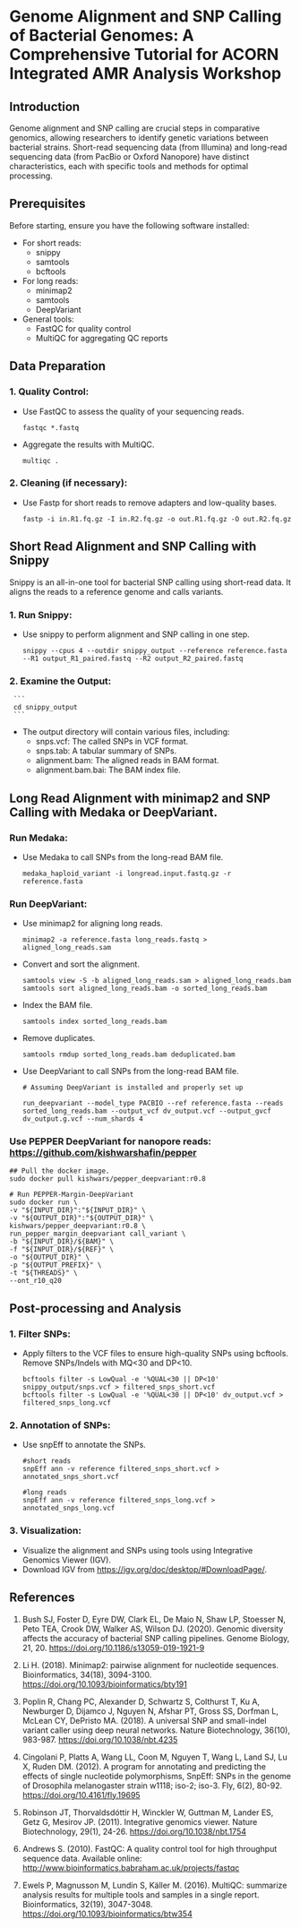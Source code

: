 # Genome Alignment and SNP Calling of Bacterial Genomes: A Comprehensive Tutorial for ACORN Integrated AMR Analysis Workshop

## Introduction

Genome alignment and SNP calling are crucial steps in comparative genomics, allowing researchers to identify genetic variations between bacterial strains. Short-read sequencing data (from Illumina) and long-read sequencing data (from PacBio or Oxford Nanopore) have distinct characteristics, each with specific tools and methods for optimal processing.

## Prerequisites

Before starting, ensure you have the following software installed:
- For short reads:
  - snippy
  - samtools
  - bcftools
- For long reads:
  - minimap2
  - samtools
  - DeepVariant
- General tools:
  - FastQC for quality control
  - MultiQC for aggregating QC reports

## Data Preparation

### 1. Quality Control:
   - Use FastQC to assess the quality of your sequencing reads.
     ```
     fastqc *.fastq
     ```
   - Aggregate the results with MultiQC.
     ```
     multiqc .
     ```

### 2. Cleaning (if necessary):
   - Use Fastp for short reads to remove adapters and low-quality bases.
     
     ```
     fastp -i in.R1.fq.gz -I in.R2.fq.gz -o out.R1.fq.gz -O out.R2.fq.gz
     ```
## Short Read Alignment and SNP Calling with Snippy

Snippy is an all-in-one tool for bacterial SNP calling using short-read data. It aligns the reads to a reference genome and calls variants.

### 1. Run Snippy:
   - Use snippy to perform alignment and SNP calling in one step.
     ```
     snippy --cpus 4 --outdir snippy_output --reference reference.fasta --R1 output_R1_paired.fastq --R2 output_R2_paired.fastq
     ```

### 2. Examine the Output:

     ```
     cd snippy_output
     ```
   - The output directory will contain various files, including:
     - snps.vcf: The called SNPs in VCF format.
     - snps.tab: A tabular summary of SNPs.
     - alignment.bam: The aligned reads in BAM format.
     - alignment.bam.bai: The BAM index file.

## Long Read Alignment with minimap2 and SNP Calling with Medaka or DeepVariant.

### Run Medaka:
  - Use Medaka to call SNPs from the long-read BAM file.
    ```
    medaka_haploid_variant -i longread.input.fastq.gz -r reference.fasta
    ```

### Run DeepVariant:
   - Use minimap2 for aligning long reads.
     ```
     minimap2 -a reference.fasta long_reads.fastq > aligned_long_reads.sam
     ```
     
   - Convert and sort the alignment.
     ```
     samtools view -S -b aligned_long_reads.sam > aligned_long_reads.bam
     samtools sort aligned_long_reads.bam -o sorted_long_reads.bam
     ```
     
   - Index the BAM file.
     ```
     samtools index sorted_long_reads.bam
     ```
   - Remove duplicates.
     ```
     samtools rmdup sorted_long_reads.bam deduplicated.bam
     ```

   - Use DeepVariant to call SNPs from the long-read BAM file.
     ```
     # Assuming DeepVariant is installed and properly set up

     run_deepvariant --model_type PACBIO --ref reference.fasta --reads sorted_long_reads.bam --output_vcf dv_output.vcf --output_gvcf dv_output.g.vcf --num_shards 4
     ```
### Use PEPPER DeepVariant for nanopore reads: https://github.com/kishwarshafin/pepper

```
## Pull the docker image.
sudo docker pull kishwars/pepper_deepvariant:r0.8

# Run PEPPER-Margin-DeepVariant
sudo docker run \
-v "${INPUT_DIR}":"${INPUT_DIR}" \
-v "${OUTPUT_DIR}":"${OUTPUT_DIR}" \
kishwars/pepper_deepvariant:r0.8 \
run_pepper_margin_deepvariant call_variant \
-b "${INPUT_DIR}/${BAM}" \
-f "${INPUT_DIR}/${REF}" \
-o "${OUTPUT_DIR}" \
-p "${OUTPUT_PREFIX}" \
-t "${THREADS}" \
--ont_r10_q20
```


## Post-processing and Analysis

### 1. Filter SNPs:
   - Apply filters to the VCF files to ensure high-quality SNPs using bcftools. Remove SNPs/Indels with MQ<30 and DP<10.
     ```
     bcftools filter -s LowQual -e '%QUAL<30 || DP<10' snippy_output/snps.vcf > filtered_snps_short.vcf
     bcftools filter -s LowQual -e '%QUAL<30 || DP<10' dv_output.vcf > filtered_snps_long.vcf
     ```

### 2. Annotation of SNPs:
   - Use snpEff to annotate the SNPs.
     ```
     #short reads
     snpEff ann -v reference filtered_snps_short.vcf > annotated_snps_short.vcf

     #long reads
     snpEff ann -v reference filtered_snps_long.vcf > annotated_snps_long.vcf
     ```

### 3. Visualization:
   - Visualize the alignment and SNPs using tools using Integrative Genomics Viewer (IGV).
   - Download IGV from https://igv.org/doc/desktop/#DownloadPage/.


## References

1. Bush SJ, Foster D, Eyre DW, Clark EL, De Maio N, Shaw LP, Stoesser N, Peto TEA, Crook DW, Walker AS, Wilson DJ. (2020). Genomic diversity affects the accuracy of bacterial SNP calling pipelines. Genome Biology, 21, 20. https://doi.org/10.1186/s13059-019-1921-9

2. Li H. (2018). Minimap2: pairwise alignment for nucleotide sequences. Bioinformatics, 34(18), 3094-3100. https://doi.org/10.1093/bioinformatics/bty191

3. Poplin R, Chang PC, Alexander D, Schwartz S, Colthurst T, Ku A, Newburger D, Dijamco J, Nguyen N, Afshar PT, Gross SS, Dorfman L, McLean CY, DePristo MA. (2018). A universal SNP and small-indel variant caller using deep neural networks. Nature Biotechnology, 36(10), 983-987. https://doi.org/10.1038/nbt.4235

4. Cingolani P, Platts A, Wang LL, Coon M, Nguyen T, Wang L, Land SJ, Lu X, Ruden DM. (2012). A program for annotating and predicting the effects of single nucleotide polymorphisms, SnpEff: SNPs in the genome of Drosophila melanogaster strain w1118; iso-2; iso-3. Fly, 6(2), 80-92. https://doi.org/10.4161/fly.19695

5. Robinson JT, Thorvaldsdóttir H, Winckler W, Guttman M, Lander ES, Getz G, Mesirov JP. (2011). Integrative genomics viewer. Nature Biotechnology, 29(1), 24-26. https://doi.org/10.1038/nbt.1754

6. Andrews S. (2010). FastQC: A quality control tool for high throughput sequence data. Available online: http://www.bioinformatics.babraham.ac.uk/projects/fastqc

7. Ewels P, Magnusson M, Lundin S, Käller M. (2016). MultiQC: summarize analysis results for multiple tools and samples in a single report. Bioinformatics, 32(19), 3047-3048. https://doi.org/10.1093/bioinformatics/btw354




